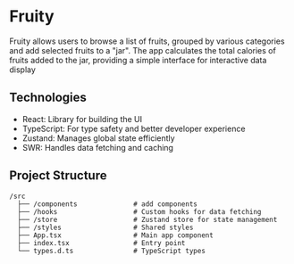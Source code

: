 # Fruity

Fruity allows users to browse a list of fruits, grouped by various categories and add selected fruits to a "jar". The app calculates the total calories of fruits added to the jar, providing a simple interface for interactive data display

## Technologies

- React: Library for building the UI
- TypeScript: For type safety and better developer experience
- Zustand: Manages global state efficiently
- SWR: Handles data fetching and caching

## Project Structure

```plaintext
/src
  ├── /components              # add components
  ├── /hooks                   # Custom hooks for data fetching
  ├── /store                   # Zustand store for state management
  ├── /styles                  # Shared styles
  ├── App.tsx                  # Main app component
  ├── index.tsx                # Entry point
  └── types.d.ts               # TypeScript types

